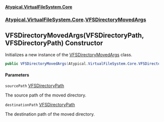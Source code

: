 #### [Atypical.VirtualFileSystem.Core](VirtualFileSystem.md 'VirtualFileSystem')
### [Atypical.VirtualFileSystem.Core](VirtualFileSystem.md#Atypical.VirtualFileSystem.Core 'Atypical.VirtualFileSystem.Core').[VFSDirectoryMovedArgs](VFSDirectoryMovedArgs.md 'Atypical.VirtualFileSystem.Core.VFSDirectoryMovedArgs')

## VFSDirectoryMovedArgs(VFSDirectoryPath, VFSDirectoryPath) Constructor

Initializes a new instance of the [VFSDirectoryMovedArgs](VFSDirectoryMovedArgs.md 'Atypical.VirtualFileSystem.Core.VFSDirectoryMovedArgs') class.

```csharp
public VFSDirectoryMovedArgs(Atypical.VirtualFileSystem.Core.VFSDirectoryPath sourcePath, Atypical.VirtualFileSystem.Core.VFSDirectoryPath destinationPath);
```
#### Parameters

<a name='Atypical.VirtualFileSystem.Core.VFSDirectoryMovedArgs.VFSDirectoryMovedArgs(Atypical.VirtualFileSystem.Core.VFSDirectoryPath,Atypical.VirtualFileSystem.Core.VFSDirectoryPath).sourcePath'></a>

`sourcePath` [VFSDirectoryPath](VFSDirectoryPath.md 'Atypical.VirtualFileSystem.Core.VFSDirectoryPath')

The source path of the moved directory.

<a name='Atypical.VirtualFileSystem.Core.VFSDirectoryMovedArgs.VFSDirectoryMovedArgs(Atypical.VirtualFileSystem.Core.VFSDirectoryPath,Atypical.VirtualFileSystem.Core.VFSDirectoryPath).destinationPath'></a>

`destinationPath` [VFSDirectoryPath](VFSDirectoryPath.md 'Atypical.VirtualFileSystem.Core.VFSDirectoryPath')

The destination path of the moved directory.